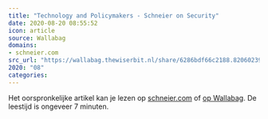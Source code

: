 ```yaml
---
title: "Technology and Policymakers - Schneier on Security"
date: 2020-08-20 08:55:52
icon: article
source: Wallabag
domains:
- schneier.com
src_url: "https://wallabag.thewiserbit.nl/share/6286bdf66c2188.82060239"
2020: "08"
categories:
---
```

Het oorspronkelijke artikel kan je lezen op [schneier.com](https://www.schneier.com/blog/archives/2019/11/technology_and_.html) of [op Wallabag](https://wallabag.thewiserbit.nl/share/6286bdf66c2188.82060239). De leestijd is ongeveer 7 minuten.